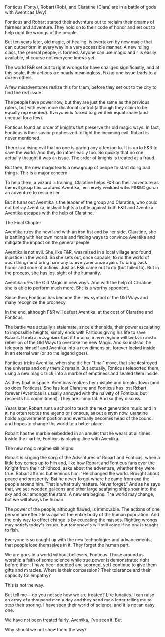 Fonticus (Fonty), Robart (Rob), and Claratine (Clara) are in a battle of gods with Aventicas (Avy).

Fonticus and Robart started their adventure out to reclaim their dreams of fairness and adventure. They hold on to their code of honor and set out to help right the wrongs of the people.

But ten years later, old magic, of healing, is overtaken by new magic that can outperform in every way in a very accessible manner. A new ruling class, the general people, is formed. Anyone can use magic and it is easily available, of course not everyone knows yet.

The world F&R set out to right wrongs for have changed significantly, and at this scale, their actions are nearly meaningless. Fixing one issue leads to a dozen others.

A few misadventures realize this for them, before they set out to the city to find the real issue.

The people have power now, but they are just the same as the previous rulers, but with even more dicatorial control (although they claim to be equally represented). Everyone is forced to give their equal share (and unequal for a few).

Fonticus found an order of knights that preserve the old magic ways. In fact, Fonticus is their savior prophesized to fight the incoming evil. Robart is never mentioned.

There is a rising evil that no one is paying any attention to. It is up to F&R to save the world. And they do rather easily too. So quickly that no one actually thought it was an issue. The order of knights is treated as a fraud.

But then, the new magic leads a new group of people to start doing bad things. This is a major concern.

To help them, a wizard in training, Claratine helps F&R on their adventure as the evil group has captured Aventika, her newly wedded wife. F&R&C go on an adventure to rescue her.

But it turns out Aventika is the leader of the group and Claratine, who could not betray Aventika, instead fights a battle against both F&R and Aventika. Aventika escapes with the help of Claratine.

The Final Chapter

Aventika rules the new land with an iron fist and by her side, Claratine, she is battling with her own morals and finding ways to convince Aventika and mitigate the impact on the general people.

Aventika is not evil. She, like F&R, was raised in a local village and found injustice in the world. So she sets out, once capable, to rid the world of such things and bring harmony to everyone once again. To bring back honor and code of actions. Just as F&R came out to do (but failed to). But in the process, she has lost sight of the humanity.

Aventika uses the Old Magic in new ways. And with the help of Claratine, she is able to perform much more. She is a worthy opponent.

Since then, Fonticus has become the new symbol of the Old Ways and many recognize the prophecy.

In the end, although F&R will defeat Aventika, at the cost of Claratine and Fonticus.

The battle was actually a stalemate, since either side, their power escalating to impossible heights, simply ends with Farticus giving his life to save Robart. He also recognizes that if he wins, a new regime will be born and a rebellion of the Old Ways to overtake the new Magic. And so instead, he teleports himself and Aventika into a new dimension, forever locked inside in an eternal war (or so the legend goes).

Fonticus tricks Aventika, when she did her "final" move, that she destroyed the universe and only them 2 remain. But actually, Fonticus teleported them, using a new magic trick, into a marble of emptiness and sealed them inside.

As they float in space. Aventicas realizes her mistake and breaks down (and so does Fonticus). She has lost Claratine and Fonticus has lost Robart forever (Aventicas is usually annoyed with the naivety of Fonticus, but respects his commitment). They are immortal. And so they discuss.

Years later, Robart runs a school to teach the next generation music and in it, he often recites the legend of Fonticus, all but a myth now. Claratine holds a government position and eventually becomes head of the council and hopes to change the world to a better place.

Robart has the marble embedded in an amulet that he wears at all times. Inside the marble, Fonticus is playing dice with Aventika.

The new magic regime still reigns.

Robart is singing the song of the Adventures of Robart and Fonticus, when a little boy comes up to him and, like how Robart and Fonticus fans over the Knight from their childhood, asks about the adventure, whether they were true. Robart affirms but reminds him: "He changed the world. Brought about peace and prosperity. But he never forgot where he came from and the people around him. That is what truly matters. Never forget." And as he says that, we see wooden galleons and other large seafaring ships soar into the sky and out amongst the stars. A new era begins. The world may change, but we will always be human.

The power of the people, although flawed, is immovable. The actions of one person are effect-less against the entire body of the human population. And the only way to effect change is by educating the masses. Righting wrongs may satisfy today's issues, but tomorrow's will still come if no one is taught to fish.

Everyone is so caught up with the new technologies and advancements, that people lose themselves in it. They forget the human part.

We are gods in a world without believers, Fonticus. Those around us worship a faith of some science while true power is demonstrated right before them. I have been doubted and scorned, yet I continue to give them gifts and miracles. Where is their compassion? Their tolerance and their capacity for empathy?

This is not the way.

But tell me— do you not see how we are treated? Like lunatics. I can raise an army of a thousand men a day and they send me a letter telling me to stop their snoring. I have seen their world of science, and it is not an easy one.

We have not been treated fairly, Aventika, I've seen it. But

Why should we not show them the way?
